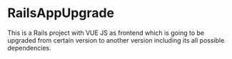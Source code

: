 # RailsAppUpgrade
This is a Rails project with VUE JS as frontend which is going to be upgraded from certain version to another version including its all possible dependencies.
